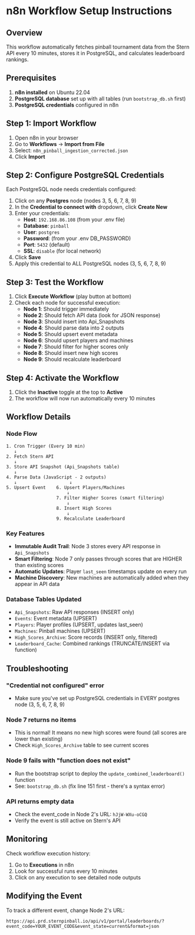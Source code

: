 # n8n Workflow Setup Instructions

## Overview
This workflow automatically fetches pinball tournament data from the Stern API every 10 minutes, stores it in PostgreSQL, and calculates leaderboard rankings.

## Prerequisites

1. **n8n installed** on Ubuntu 22.04
2. **PostgreSQL database** set up with all tables (run `bootstrap_db.sh` first)
3. **PostgreSQL credentials** configured in n8n

## Step 1: Import Workflow

1. Open n8n in your browser
2. Go to **Workflows** → **Import from File**
3. Select: `n8n_pinball_ingestion_corrected.json`
4. Click **Import**

## Step 2: Configure PostgreSQL Credentials

Each PostgreSQL node needs credentials configured:

1. Click on any **Postgres** node (nodes 3, 5, 6, 7, 8, 9)
2. In the **Credential to connect with** dropdown, click **Create New**
3. Enter your credentials:
   - **Host**: `192.168.86.108` (from your .env file)
   - **Database**: `pinball`
   - **User**: `postgres`
   - **Password**: (from your .env DB_PASSWORD)
   - **Port**: `5432` (default)
   - **SSL**: `disable` (for local network)
4. Click **Save**
5. Apply this credential to ALL PostgreSQL nodes (3, 5, 6, 7, 8, 9)

## Step 3: Test the Workflow

1. Click **Execute Workflow** (play button at bottom)
2. Check each node for successful execution:
   - **Node 1**: Should trigger immediately
   - **Node 2**: Should fetch API data (look for JSON response)
   - **Node 3**: Should insert into Api_Snapshots
   - **Node 4**: Should parse data into 2 outputs
   - **Node 5**: Should upsert event metadata
   - **Node 6**: Should upsert players and machines
   - **Node 7**: Should filter for higher scores only
   - **Node 8**: Should insert new high scores
   - **Node 9**: Should recalculate leaderboard

## Step 4: Activate the Workflow

1. Click the **Inactive** toggle at the top to **Active**
2. The workflow will now run automatically every 10 minutes

## Workflow Details

### Node Flow

```
1. Cron Trigger (Every 10 min)
   ↓
2. Fetch Stern API
   ↓
3. Store API Snapshot (Api_Snapshots table)
   ↓
4. Parse Data (JavaScript - 2 outputs)
   ↓                    ↓
5. Upsert Event    6. Upsert Players/Machines
                       ↓
                   7. Filter Higher Scores (smart filtering)
                       ↓
                   8. Insert High Scores
                       ↓
                   9. Recalculate Leaderboard
```

### Key Features

- **Immutable Audit Trail**: Node 3 stores every API response in `Api_Snapshots`
- **Smart Filtering**: Node 7 only passes through scores that are HIGHER than existing scores
- **Automatic Updates**: Player `last_seen` timestamps update on every run
- **Machine Discovery**: New machines are automatically added when they appear in API data

### Database Tables Updated

- `Api_Snapshots`: Raw API responses (INSERT only)
- `Events`: Event metadata (UPSERT)
- `Players`: Player profiles (UPSERT, updates last_seen)
- `Machines`: Pinball machines (UPSERT)
- `High_Scores_Archive`: Score records (INSERT only, filtered)
- `Leaderboard_Cache`: Combined rankings (TRUNCATE/INSERT via function)

## Troubleshooting

### "Credential not configured" error
- Make sure you've set up PostgreSQL credentials in EVERY postgres node (3, 5, 6, 7, 8, 9)

### Node 7 returns no items
- This is normal! It means no new high scores were found (all scores are lower than existing)
- Check `High_Scores_Archive` table to see current scores

### Node 9 fails with "function does not exist"
- Run the bootstrap script to deploy the `update_combined_leaderboard()` function
- See: `bootstrap_db.sh` (fix line 151 first - there's a syntax error)

### API returns empty data
- Check the event_code in Node 2's URL: `hJjW-WXu-oCGQ`
- Verify the event is still active on Stern's API

## Monitoring

Check workflow execution history:
1. Go to **Executions** in n8n
2. Look for successful runs every 10 minutes
3. Click on any execution to see detailed node outputs

## Modifying the Event

To track a different event, change Node 2's URL:
```
https://api.prd.sternpinball.io/api/v1/portal/leaderboards/?event_code=YOUR_EVENT_CODE&event_state=current&format=json
```
